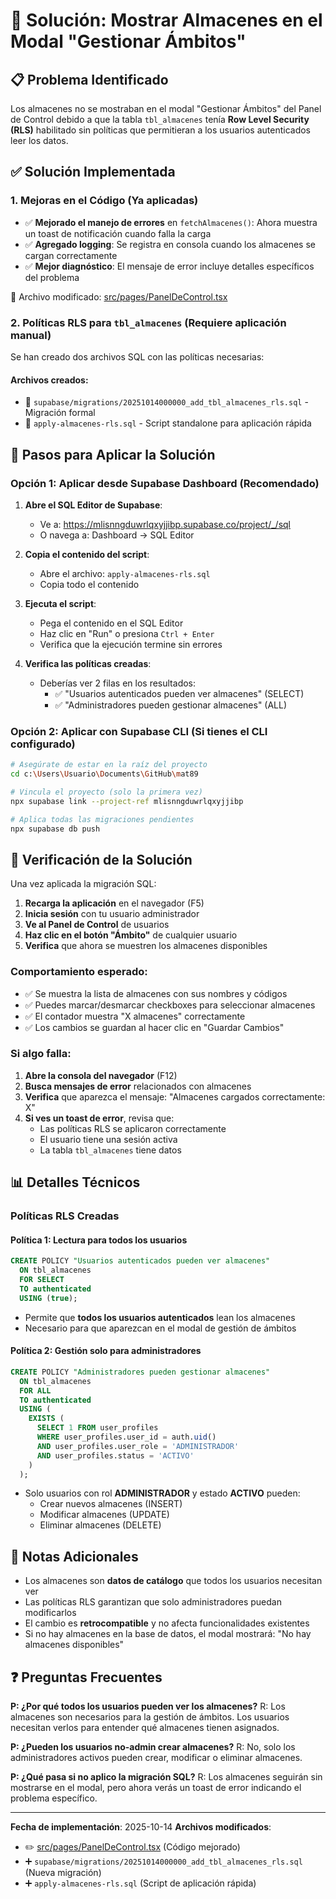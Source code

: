 # 🔧 Solución: Mostrar Almacenes en el Modal "Gestionar Ámbitos"

## 📋 Problema Identificado

Los almacenes no se mostraban en el modal "Gestionar Ámbitos" del Panel de Control debido a que la tabla `tbl_almacenes` tenía **Row Level Security (RLS)** habilitado sin políticas que permitieran a los usuarios autenticados leer los datos.

## ✅ Solución Implementada

### 1. Mejoras en el Código (Ya aplicadas)

- ✅ **Mejorado el manejo de errores** en `fetchAlmacenes()`: Ahora muestra un toast de notificación cuando falla la carga
- ✅ **Agregado logging**: Se registra en consola cuando los almacenes se cargan correctamente
- ✅ **Mejor diagnóstico**: El mensaje de error incluye detalles específicos del problema

📁 Archivo modificado: [src/pages/PanelDeControl.tsx](src/pages/PanelDeControl.tsx#L107-L134)

### 2. Políticas RLS para `tbl_almacenes` (Requiere aplicación manual)

Se han creado dos archivos SQL con las políticas necesarias:

#### Archivos creados:
- 📄 `supabase/migrations/20251014000000_add_tbl_almacenes_rls.sql` - Migración formal
- 📄 `apply-almacenes-rls.sql` - Script standalone para aplicación rápida

## 🚀 Pasos para Aplicar la Solución

### Opción 1: Aplicar desde Supabase Dashboard (Recomendado)

1. **Abre el SQL Editor de Supabase**:
   - Ve a: https://mlisnngduwrlqxyjjibp.supabase.co/project/_/sql
   - O navega a: Dashboard → SQL Editor

2. **Copia el contenido del script**:
   - Abre el archivo: `apply-almacenes-rls.sql`
   - Copia todo el contenido

3. **Ejecuta el script**:
   - Pega el contenido en el SQL Editor
   - Haz clic en "Run" o presiona `Ctrl + Enter`
   - Verifica que la ejecución termine sin errores

4. **Verifica las políticas creadas**:
   - Deberías ver 2 filas en los resultados:
     - ✅ "Usuarios autenticados pueden ver almacenes" (SELECT)
     - ✅ "Administradores pueden gestionar almacenes" (ALL)

### Opción 2: Aplicar con Supabase CLI (Si tienes el CLI configurado)

```bash
# Asegúrate de estar en la raíz del proyecto
cd c:\Users\Usuario\Documents\GitHub\mat89

# Vincula el proyecto (solo la primera vez)
npx supabase link --project-ref mlisnngduwrlqxyjjibp

# Aplica todas las migraciones pendientes
npx supabase db push
```

## 🧪 Verificación de la Solución

Una vez aplicada la migración SQL:

1. **Recarga la aplicación** en el navegador (F5)
2. **Inicia sesión** con tu usuario administrador
3. **Ve al Panel de Control** de usuarios
4. **Haz clic en el botón "Ámbito"** de cualquier usuario
5. **Verifica** que ahora se muestren los almacenes disponibles

### Comportamiento esperado:

- ✅ Se muestra la lista de almacenes con sus nombres y códigos
- ✅ Puedes marcar/desmarcar checkboxes para seleccionar almacenes
- ✅ El contador muestra "X almacenes" correctamente
- ✅ Los cambios se guardan al hacer clic en "Guardar Cambios"

### Si algo falla:

1. **Abre la consola del navegador** (F12)
2. **Busca mensajes de error** relacionados con almacenes
3. **Verifica** que aparezca el mensaje: "Almacenes cargados correctamente: X"
4. **Si ves un toast de error**, revisa que:
   - Las políticas RLS se aplicaron correctamente
   - El usuario tiene una sesión activa
   - La tabla `tbl_almacenes` tiene datos

## 📊 Detalles Técnicos

### Políticas RLS Creadas

#### Política 1: Lectura para todos los usuarios
```sql
CREATE POLICY "Usuarios autenticados pueden ver almacenes"
  ON tbl_almacenes
  FOR SELECT
  TO authenticated
  USING (true);
```
- Permite que **todos los usuarios autenticados** lean los almacenes
- Necesario para que aparezcan en el modal de gestión de ámbitos

#### Política 2: Gestión solo para administradores
```sql
CREATE POLICY "Administradores pueden gestionar almacenes"
  ON tbl_almacenes
  FOR ALL
  TO authenticated
  USING (
    EXISTS (
      SELECT 1 FROM user_profiles
      WHERE user_profiles.user_id = auth.uid()
      AND user_profiles.user_role = 'ADMINISTRADOR'
      AND user_profiles.status = 'ACTIVO'
    )
  );
```
- Solo usuarios con rol **ADMINISTRADOR** y estado **ACTIVO** pueden:
  - Crear nuevos almacenes (INSERT)
  - Modificar almacenes (UPDATE)
  - Eliminar almacenes (DELETE)

## 📝 Notas Adicionales

- Los almacenes son **datos de catálogo** que todos los usuarios necesitan ver
- Las políticas RLS garantizan que solo administradores puedan modificarlos
- El cambio es **retrocompatible** y no afecta funcionalidades existentes
- Si no hay almacenes en la base de datos, el modal mostrará: "No hay almacenes disponibles"

## ❓ Preguntas Frecuentes

**P: ¿Por qué todos los usuarios pueden ver los almacenes?**
R: Los almacenes son necesarios para la gestión de ámbitos. Los usuarios necesitan verlos para entender qué almacenes tienen asignados.

**P: ¿Pueden los usuarios no-admin crear almacenes?**
R: No, solo los administradores activos pueden crear, modificar o eliminar almacenes.

**P: ¿Qué pasa si no aplico la migración SQL?**
R: Los almacenes seguirán sin mostrarse en el modal, pero ahora verás un toast de error indicando el problema específico.

---

**Fecha de implementación**: 2025-10-14
**Archivos modificados**:
- ✏️ [src/pages/PanelDeControl.tsx](src/pages/PanelDeControl.tsx) (Código mejorado)
- ➕ `supabase/migrations/20251014000000_add_tbl_almacenes_rls.sql` (Nueva migración)
- ➕ `apply-almacenes-rls.sql` (Script de aplicación rápida)